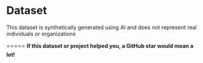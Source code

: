 # Dataset

This dataset is synthetically generated using AI and does not represent real individuals or organizations

⭐⭐⭐⭐⭐ **If this dataset or project helped you, a GitHub star would mean a lot!**


